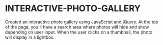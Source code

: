 # INTERACTIVE-PHOTO-GALLERY
Created an interactive photo gallery using JavaScript and jQuery. At the top of the page, you'll have a search area where photos will hide and show depending on user input. When the user clicks on a thumbnail, the photo will display in a lightbox. 
